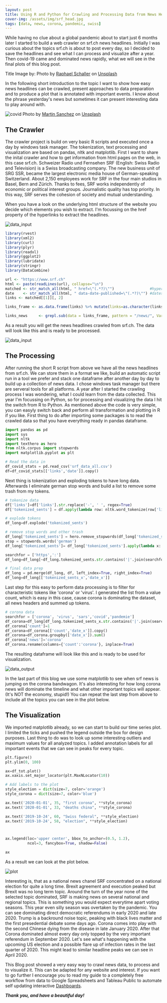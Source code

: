 ```yaml
---
layout: post
title: Using R and Python for Crawling and Processing Data from News Headlines.  
cover-img: /assets/img/srf_head.jpg
tags: [data, news, corona, pandemic, swiss]
---
```


While having no clue about a global pandemic about to start just 6 months later I started to build a web crawler on srf.ch news headlines. Initially I was curious about the topics srf.ch is about to post every day, so I decided to save the headlines and see what I can process and visualize after a year. Then covid-19 came and dominated news rapidly, what we will see in the final plots of this blog post.

Title Image by: <span>Photo by <a href="https://unsplash.com/@raphaelphotoch?utm_source=unsplash&amp;utm_medium=referral&amp;utm_content=creditCopyText">Raphael Schaller</a> on <a href="https://unsplash.com/s/photos/words?utm_source=unsplash&amp;utm_medium=referral&amp;utm_content=creditCopyText">Unsplash</a></span>

In the following short introduction to the topic I want to show how easy news headlines can be crawled, present approaches to data preparation and to produce a plot that is annotated with important events. I know about the phrase yesterday's news but sometimes it can present interesting data to play around with.

![covid](/assets/img/srf.jpg)
<span>Photo by <a href="https://unsplash.com/@martinsanchez?utm_source=unsplash&amp;utm_medium=referral&amp;utm_content=creditCopyText">Martin Sanchez</a> on <a href="https://unsplash.com/s/photos/news-corona?utm_source=unsplash&amp;utm_medium=referral&amp;utm_content=creditCopyText">Unsplash</a></span> 

## The Crawler

The crawler project is build on very basic R scripts and executed once a day by windows task manager. The tokenization, text processing and visualization are based on pandas, nltk and matplotlib.
First I want to share the inital crawler and how to get information from html pages on the web, in this case srf.ch. Schweizer Radio und Fernsehen SRF (English: Swiss Radio and Television) is a Swiss broadcasting company. The new business unit of SRG SSR, became the largest electronic media house of German-speaking Switzerland. About 2,150 employees work for SRF in the four main studios in Basel, Bern and Zürich. Thanks to fees, SRF works independently of economic or political interest groups. Journalistic quality has top priority. In this way, SRF serves the cohesion of society and mutual understanding.

When you have a look on the underlying html structure of the website you decide which elements you wish to extract. I'm focussing on the href property of the hyperlinks to extract the headlines. 

![data_input](/assets/img/crawling_srf/website_input.jpg)

```R
library(rvest)
library(xml2)
library(curl)
library(plyr)
library(readxl)
library(ggplot2)
library(lubridate)
library(stringr)
library(DataCombine)

url <- "https://www.srf.ch"
html <- paste(readLines(url), collapse="\n")
matched <- str_match_all(html, " href=\"(.*?)\"")                #hyperlinks
date    <- str_match_all(html, " data-date-published=\"(.*?)\"") #dates
links <- matched[[1]][, 2]

links_frame <- as.data.frame(links) %>% mutate(links=as.character(links)) %>% mutate(date=Sys.Date())

links_news     <- grepl.sub(data = links_frame, pattern = "/news/", Var = "links")
```
As a result you will get the news headlines crawled from srf.ch. The data will look like this and is ready to be processed.

![data_input](/assets/img/crawling_srf/data_input.jpg)

## The Processing

After running the short R script from above we have all the news headlines from srf.ch. We can store them in a format we like, build an automatic script run in a tool we prefer and stack one dataframe after another day by day to build up a collection of news data. I chose windows task manager but there are serveral tools for all platforms.
A year after I started the crawling process I was wondering, what I could learn from the data collected. This year I'm focussing on Python, so for processing and visualizing the data I hit the switch from R to Python. As mentioned above the code is very simple, you can easyly switch back and perform all transformation and plotting in R if you like. First thing to do after importing some packages is to read the crawled data so that you have everything ready in pandas dataframe.

```python
import pandas as pd
import sys
import nltk
import texthero as hero
from nltk.corpus import stopwords
import matplotlib.pyplot as plt

# Read the data in
df_covid_stats = pd.read_csv('srf_data_all.csv')
df=df_covid_stats[['links','date']].copy()

```
Next thing is tokenization and exploding tokens to have long data. Afterwards I eliminate german stop words and build a list to remove some trash from my tokens.

```python
# tokenize data
df['links']=df['links'].str.replace('-', ' ', regex=True)
df['tokenized_sents'] = df.apply(lambda row: nltk.word_tokenize(row['links'], language='german'), axis=1)

# explode tokens
df_long=df.explode('tokenized_sents')

# remove stop words and other trash
df_long['tokenized_sents'] = hero.remove_stopwords(df_long['tokenized_sents'])
stop = stopwords.words('german')
df_long['tokenized_sents']= df_long['tokenized_sents'].apply(lambda x: ' '.join([word for word in x.split() if word not in (stop)]))

searchfor = ['https',':']
df_long=df_long[~df_long.tokenized_sents.str.contains('|'.join(searchfor), regex= True, na=False)]

# final data prep
df_long = pd.merge(df_long, df, left_index=True, right_index=True)
df_long=df_long[['tokenized_sents_x','date_x']]
```
Last step for this easy to perform data processing is to filter for characteristic tokens like 'corona' or 'virus'. I generated the list from a value count, which is easy in this case, cause corona is dominating the dataset, all news headers and summed up tokens. 

```python
# corona data
searchfor = ['corona', 'virus', 'sars','covid','pandemie']
df_corona=df_long[df_long.tokenized_sents_x.str.contains('|'.join(searchfor), regex= True, na=False)]
df_corona['count']=1
df_corona=df_corona[['count','date_x']].copy()
df_corona=df_corona.groupby(['date_x']).sum()
df_corona['news']='corona'
df_corona.rename(columns={'count':'corona'}, inplace=True)

```
The resulting dataframe will look like this and is ready to be used for visualization.

![data_output](/assets/img/crawling_srf/data_output.jpg)

In the last part of this blog we use some matplotlib to see when srf news is jumping on the corona bandwagon. It's also interesting for how long corona news will dominate the timeline and what other important topics will appear. (It's NOT the economy, stupid!) You can repeat the last step from above to include all the topics you can see in the plot below. 

## The Visualization

We imported matplotlib already, so we can start to build our time series plot. I limited the ticks and pushed the legend outside the box for design purposes. Last thing to do was to look up some interesting outliers and maximum values for all analyzed topics. I added annotation labels for all important events that we can see in peaks for every topic.

```python
plt.figure()
plt.ylim(0, 100)

ax=df_tot.plot()
ax.xaxis.set_major_locator(plt.MaxNLocator(10))

# Add labels to the plot
style_election = dict(size=7, color='orange')
style_corona = dict(size=7, color='blue')

ax.text('2020-01-01', 35, "first corona", **style_corona)
ax.text('2020-01-01', 33, "deaths china", **style_corona)

ax.text('2019-10-24', 60, "Swiss federal", **style_election)
ax.text('2019-10-24', 58, "election", **style_election)



ax.legend(loc='upper center', bbox_to_anchor=(0.5, 1.2),
          ncol=3, fancybox=True, shadow=False)

ax
```
As a result we can look at the plot below.

![plot](/assets/img/srf_news.jpg)

Interesting is, that as a national news chanel SRF concentrated on a national election for quite a long time. Brexit agreement and execution peaked but Brexit was no long term topic. Around the turn of the year none of the selected topic dominated, SRF is making news on several national and regional topics. This is something you would expect everytime apart voting seasons. This year even silly season was overtaken by the pandemic. You can see dominating direct democratic referendums in early 2020 and late 2020. Trump is a backround noise topic, peaking with black lives matter and the first presedential debate some days ago. Corona comes into play with the second Chinese dying from the disease in late January 2020. After that Corona dominated almost every day only topped by the very important referendum in September 2020. Let's see what's happening with the upcoming US election and a possible flare up of infection rates in the last quarter of 2020. This might lead to similar headline peaks we can see in April 2020.

This Blog post showed a very easy way to crawl news data, to process and to visualize it. This can be adapted for any website and interest. If you want to go further I encourage you to read my guide to a completely free workflow from data to Google Spreadsheets and Tableau Public to automate self updating interactive  [Dashboards](https://thombauer.github.io/2020-07-07-combine-tableau-google-spreadsheets-and-python/).

***Thank you, and have a beautiful day!***
